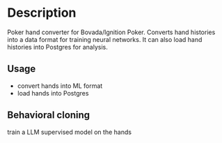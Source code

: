 # Description

Poker hand converter for Bovada/Ignition Poker. Converts hand histories into a data format for training neural networks. It can also load hand histories into Postgres for analysis.

## Usage

- convert hands into ML format
- load hands into Postgres

## Behavioral cloning

train a LLM supervised model on the hands
